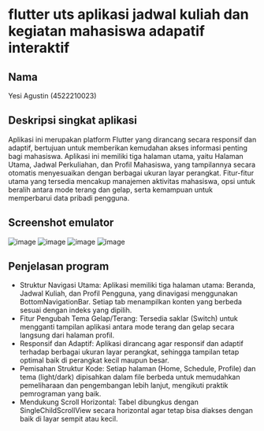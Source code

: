 # flutter uts aplikasi jadwal kuliah dan kegiatan mahasiswa adapatif interaktif


## Nama

Yesi Agustin (4522210023)

## Deskripsi singkat aplikasi

Aplikasi ini merupakan platform Flutter yang dirancang secara responsif dan adaptif, bertujuan untuk memberikan kemudahan akses informasi penting bagi mahasiswa. Aplikasi ini memiliki tiga halaman utama, yaitu Halaman Utama, Jadwal Perkuliahan, dan Profil Mahasiswa, yang tampilannya secara otomatis menyesuaikan dengan berbagai ukuran layar perangkat. Fitur-fitur utama yang tersedia mencakup manajemen aktivitas mahasiswa, opsi untuk beralih antara mode terang dan gelap, serta kemampuan untuk memperbarui data pribadi pengguna.

## Screenshot emulator
![image](https://github.com/user-attachments/assets/d24c2af5-ecd1-4a94-b03f-511ef502c314)
![image](https://github.com/user-attachments/assets/bd8793f8-5f19-440b-a5b8-52baed2d30c6)
![image](https://github.com/user-attachments/assets/e3c77efb-631e-4950-9151-76590bb6267d)
![image](https://github.com/user-attachments/assets/2b1f3987-b88d-4be2-8f58-ec447cec783d)

## Penjelasan program
- Struktur Navigasi Utama: Aplikasi memiliki tiga halaman utama: Beranda, Jadwal Kuliah, dan Profil Pengguna, yang dinavigasi menggunakan BottomNavigationBar. Setiap tab menampilkan konten yang berbeda sesuai dengan indeks yang dipilih.
- Fitur Pengubah Tema Gelap/Terang: Tersedia saklar (Switch) untuk mengganti tampilan aplikasi antara mode terang dan gelap secara langsung dari halaman profil.
- Responsif dan Adaptif: Aplikasi dirancang agar responsif dan adaptif terhadap berbagai ukuran layar perangkat, sehingga tampilan tetap optimal baik di perangkat kecil maupun besar.
- Pemisahan Struktur Kode: Setiap halaman (Home, Schedule, Profile) dan tema (light/dark) dipisahkan dalam file berbeda untuk memudahkan pemeliharaan dan pengembangan lebih lanjut, mengikuti praktik pemrograman yang baik.
- Mendukung Scroll Horizontal: Tabel dibungkus dengan SingleChildScrollView secara horizontal agar tetap bisa diakses dengan baik di layar sempit atau kecil.
